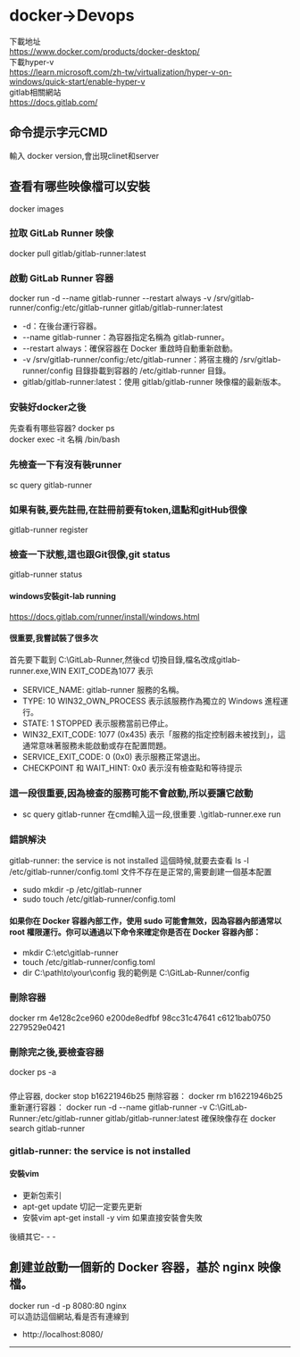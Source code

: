 # docker->Devops
下載地址  
https://www.docker.com/products/docker-desktop/  
下載hyper-v  
https://learn.microsoft.com/zh-tw/virtualization/hyper-v-on-windows/quick-start/enable-hyper-v  
gitlab相關網站  
https://docs.gitlab.com/  




## 命令提示字元CMD
輸入 docker version,會出現clinet和server
## 查看有哪些映像檔可以安裝    
docker images  

### 拉取 GitLab Runner 映像  
docker pull gitlab/gitlab-runner:latest  

### 啟動 GitLab Runner 容器  
docker run -d --name gitlab-runner --restart always -v /srv/gitlab-runner/config:/etc/gitlab-runner gitlab/gitlab-runner:latest  
- -d：在後台運行容器。
- --name gitlab-runner：為容器指定名稱為 gitlab-runner。
- --restart always：確保容器在 Docker 重啟時自動重新啟動。
- -v /srv/gitlab-runner/config:/etc/gitlab-runner：將宿主機的 /srv/gitlab-runner/config 目錄掛載到容器的 /etc/gitlab-runner 目錄。
- gitlab/gitlab-runner:latest：使用 gitlab/gitlab-runner 映像檔的最新版本。


### 安裝好docker之後  
先查看有哪些容器? docker ps   
docker exec -it 名稱 /bin/bash  
### 先檢查一下有沒有裝runner  
sc query gitlab-runner
### 如果有裝,要先註冊,在註冊前要有token,這點和gitHub很像
gitlab-runner register  
### 檢查一下狀態,這也跟Git很像,git status
gitlab-runner status
#### windows安裝git-lab running  
https://docs.gitlab.com/runner/install/windows.html  
#### 很重要,我嘗試裝了很多次
首先要下載到 C:\GitLab-Runner,然後cd 切換目錄,檔名改成gitlab-runner.exe,WIN EXIT_CODE為1077 表示
- SERVICE_NAME: gitlab-runner 服務的名稱。
- TYPE: 10 WIN32_OWN_PROCESS 表示該服務作為獨立的 Windows 進程運行。
- STATE: 1 STOPPED 表示服務當前已停止。
- WIN32_EXIT_CODE: 1077 (0x435) 表示「服務的指定控制器未被找到」，這通常意味著服務未能啟動或存在配置問題。
- SERVICE_EXIT_CODE: 0 (0x0) 表示服務正常退出。
- CHECKPOINT 和 WAIT_HINT: 0x0 表示沒有檢查點和等待提示
### 這一段很重要,因為檢查的服務可能不會啟動,所以要讓它啟動
- sc query gitlab-runner
在cmd輸入這一段,很重要
.\gitlab-runner.exe run
### 錯誤解決
gitlab-runner: the service is not installed 這個時候,就要去查看 ls -l /etc/gitlab-runner/config.toml
文件不存在是正常的,需要創建一個基本配置
- sudo mkdir -p /etc/gitlab-runner
- sudo touch /etc/gitlab-runner/config.toml
#### 如果你在 Docker 容器內部工作，使用 sudo 可能會無效，因為容器內部通常以 root 權限運行。你可以通過以下命令來確定你是否在 Docker 容器內部：
- mkdir C:\etc\gitlab-runner
- touch /etc/gitlab-runner/config.toml
- dir C:\path\to\your\config  我的範例是 C:\GitLab-Runner/config
### 刪除容器
docker rm 4e128c2ce960 e200de8edfbf 98cc31c47641 c6121bab0750 2279529e0421
### 刪除完之後,要檢查容器
docker ps -a
##### 
停止容器,
docker stop b16221946b25
刪除容器：
docker rm b16221946b25
重新運行容器：
docker run -d --name gitlab-runner -v C:\GitLab-Runner:/etc/gitlab-runner gitlab/gitlab-runner:latest
確保映像存在
docker search gitlab-runner
###  gitlab-runner: the service is not installed

#### 安裝vim
- 更新包索引  
- apt-get update  切記一定要先更新
-  安裝vim 
apt-get install -y vim 如果直接安裝會失敗

後續其它- - -
## 創建並啟動一個新的 Docker 容器，基於 nginx 映像檔。
docker run -d -p 8080:80 nginx  
可以造訪這個網站,看是否有連線到
- http://localhost:8080/


- - -
